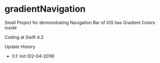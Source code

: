 # gradientNavigation
Small Project for demonstrating Navigation Bar of iOS has Gradient Colors inside

Coding at Swift 4.2

Update History
- 0.1: Init (02-04-2019)
